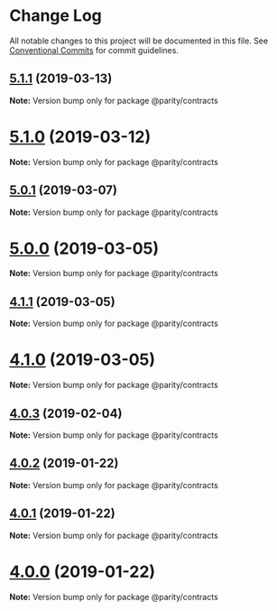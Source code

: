 # Change Log

All notable changes to this project will be documented in this file.
See [Conventional Commits](https://conventionalcommits.org) for commit guidelines.

## [5.1.1](https://github.com/paritytech/js-libs/tree/master/packages/contracts/compare/v5.1.0...v5.1.1) (2019-03-13)

**Note:** Version bump only for package @parity/contracts





# [5.1.0](https://github.com/paritytech/js-libs/tree/master/packages/contracts/compare/v5.0.1...v5.1.0) (2019-03-12)

**Note:** Version bump only for package @parity/contracts





## [5.0.1](https://github.com/paritytech/js-libs/tree/master/packages/contracts/compare/v5.0.0...v5.0.1) (2019-03-07)

**Note:** Version bump only for package @parity/contracts





# [5.0.0](https://github.com/paritytech/js-libs/tree/master/packages/contracts/compare/v4.1.1...v5.0.0) (2019-03-05)

**Note:** Version bump only for package @parity/contracts





## [4.1.1](https://github.com/paritytech/js-libs/tree/master/packages/contracts/compare/v4.1.0...v4.1.1) (2019-03-05)

**Note:** Version bump only for package @parity/contracts





# [4.1.0](https://github.com/paritytech/js-libs/tree/master/packages/contracts/compare/v4.0.3...v4.1.0) (2019-03-05)

**Note:** Version bump only for package @parity/contracts





## [4.0.3](https://github.com/paritytech/js-libs/tree/master/packages/contracts/compare/v4.0.2...v4.0.3) (2019-02-04)

**Note:** Version bump only for package @parity/contracts





## [4.0.2](https://github.com/paritytech/js-libs/tree/master/packages/contracts/compare/v4.0.1...v4.0.2) (2019-01-22)

**Note:** Version bump only for package @parity/contracts





## [4.0.1](https://github.com/paritytech/js-libs/tree/master/packages/contracts/compare/v4.0.0...v4.0.1) (2019-01-22)

**Note:** Version bump only for package @parity/contracts





# [4.0.0](https://github.com/paritytech/js-libs/tree/master/packages/contracts/compare/v3.0.31...v4.0.0) (2019-01-22)

**Note:** Version bump only for package @parity/contracts
